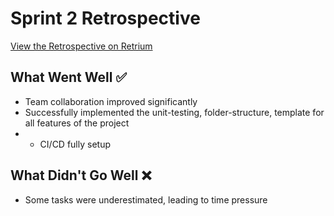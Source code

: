 # Sprint 2 Retrospective

[View the Retrospective on Retrium](https://app.retrium.com/team-room/33f1967c-4cd7-4106-86ac-e230a1d47210/history/5bc0e6b4-32b4-46b5-894e-517f29c8fd4e)

## What Went Well :white_check_mark:

- Team collaboration improved significantly
- Successfully implemented the unit-testing, folder-structure, template for all features of the project
- - CI/CD fully setup

## What Didn't Go Well :x:

- Some tasks were underestimated, leading to time pressure
